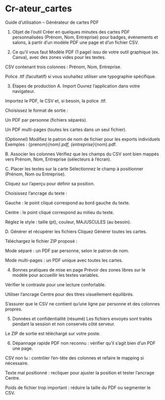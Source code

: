 # Cr-ateur_cartes
Guide d’utilisation – Générateur de cartes PDF
1) Objet de l’outil
Créer en quelques minutes des cartes PDF personnalisées (Prénom, Nom, Entreprise) pour badges, événements et salons, à partir d’un modèle PDF une page et d’un fichier CSV.

2) Ce qu’il vous faut
Modèle PDF (1 page) issu de votre outil graphique (ex. Canva), avec des zones vides pour les textes.

CSV contenant trois colonnes : Prénom, Nom, Entreprise.

Police .ttf (facultatif) si vous souhaitez utiliser une typographie spécifique.

3) Étapes de production
A. Import
Ouvrez l’application dans votre navigateur.

Importez le PDF, le CSV et, si besoin, la police .ttf.

Choisissez le format de sortie :

Un PDF par personne (fichiers séparés).

Un PDF multi-pages (toutes les cartes dans un seul fichier).

(Optionnel) Modifiez le patron de nom de fichier pour les exports individuels
Exemples : {prenom}_{nom}.pdf, {entreprise}_{nom}.pdf.

B. Associer les colonnes
Vérifiez que les champs du CSV sont bien mappés vers Prénom, Nom, Entreprise (sélecteurs à l’écran).

C. Placer les textes sur la carte
Sélectionnez le champ à positionner (Prénom, Nom ou Entreprise).

Cliquez sur l’aperçu pour définir sa position.

Choisissez l’ancrage du texte :

Gauche : le point cliqué correspond au bord gauche du texte.

Centre : le point cliqué correspond au milieu du texte.

Réglez le style : taille (pt), couleur, MAJUSCULES (au besoin).

D. Générer et récupérer les fichiers
Cliquez Générer toutes les cartes.

Téléchargez le fichier ZIP proposé :

Mode séparé : un PDF par personne, selon le patron de nom.

Mode multi-pages : un PDF unique avec toutes les cartes.

4) Bonnes pratiques de mise en page
Prévoir des zones libres sur le modèle pour accueillir les textes variables.

Vérifier le contraste pour une lecture confortable.

Utiliser l’ancrage Centre pour des titres visuellement équilibrés.

S’assurer que le CSV ne contient qu’une ligne par personne et des colonnes propres.

5) Données et confidentialité (résumé)
Les fichiers envoyés sont traités pendant la session et non conservés côté serveur.

Le ZIP de sortie est téléchargé sur votre poste.

6) Dépannage rapide
PDF non reconnu : vérifier qu’il s’agit bien d’un PDF une page.

CSV non lu : contrôler l’en-tête des colonnes et refaire le mapping si nécessaire.

Texte mal positionné : recliquer pour ajuster la position et tester l’ancrage Centre.

Poids de fichier trop important : réduire la taille du PDF ou segmenter le CSV.
